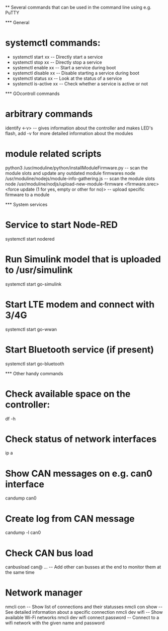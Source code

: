 ** Several commands that can be used in the command line using e.g. PuTTY

*** General
# systemctl commands:
* systemctl start xx  -- Directly start a service
* systemctl stop xx  -- Directly stop a service
* systemctl enable xx  -- Start a service during boot
* systemctl disable xx  -- Disable starting a service during boot
* systemctl status xx -- Look at the status of a service
* systemctl is-active xx -- Check whether a service is active or not



*** GOcontroll commands
# arbitrary commands
identify <-v> -- gives information about the controller and makes LED's flash, add -v for more detailed information about the modules

# module related scripts
python3 /usr/moduline/python/installModuleFirmware.py -- scan the module slots and update any outdated module firmwares
node /usr/moduline/nodejs/module-info-gathering.js -- scan the module slots
node /usr/moduline/nodjs/upload-new-module-firmware <slot> <firmware.srec> <force update (1 for yes, empty or other for no)> -- upload specific firmware to a module



*** System services
# Service to start Node-RED
systemctl start nodered

# Run Simulink model that is uploaded to /usr/simulink 
systemctl start go-simulink

# Start LTE modem and connect with 3/4G
systemctl start go-wwan

# Start Bluetooth service (if present)
systemctl start go-bluetooth



*** Other handy commands
# Check available space on the controller:
df -h

# Check status of network interfaces
ip a

# Show CAN messages on e.g. can0 interface
candump can0

# Create log from CAN message 
candump -l can0

# Check CAN bus load

canbusload can<num>@<baudrate> ... -- Add other can busses at the end to monitor them at the same time
 
# Network manager
nmcli con           -- Show list of connections and their statusses
nmcli con show <con> -- See detailed information about a specific connection
nmcli dev wifi      -- Show available Wi-Fi networks
nmcli dev wifi connect <net name> password <password> -- Connect to a wifi network with the given name and password